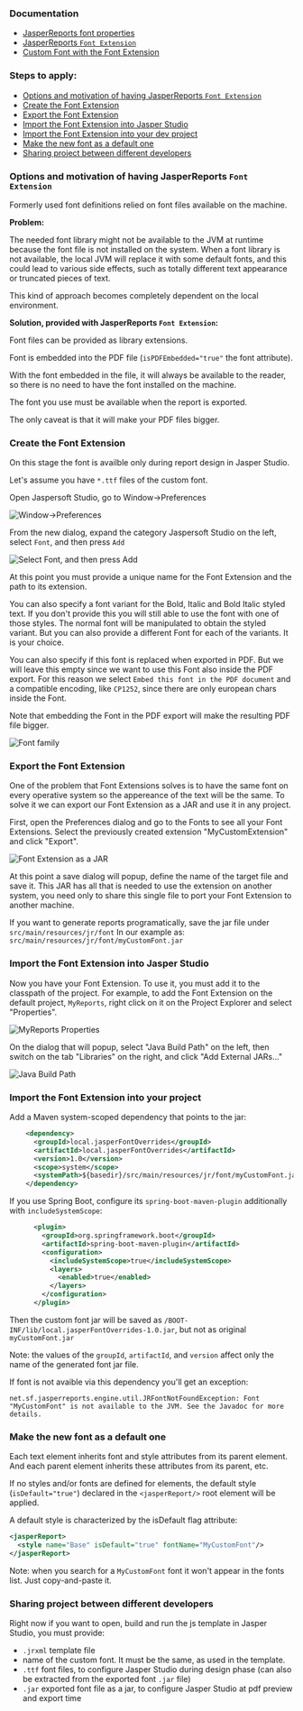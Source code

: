 ### Documentation

* [JasperReports font properties](https://jasperreports.sourceforge.net/sample.reference/fonts/)
* [JasperReports `Font Extension`](https://jasperreports.sourceforge.net/sample.reference/fonts/#fontextensions)
* [Custom Font with the Font Extension](https://community.jaspersoft.com/wiki/custom-font-font-extension)

### Steps to apply:

* [Options and motivation of having JasperReports `Font Extension`](#options-and-motivation-of-having-jasperreports-font-extension)
* [Create the Font Extension](#create-the-font-extension)
* [Export the Font Extension](#export-the-font-extension)
* [Import the Font Extension into Jasper Studio](#import-the-font-extension-into-jasper-studio)
* [Import the Font Extension into your dev project](#import-the-font-extension-into-your-project)
* [Make the new font as a default one](#make-the-new-font-as-a-default-one)
* [Sharing project between different developers](#sharing-project-between-different-developers)

### Options and motivation of having JasperReports `Font Extension`

Formerly used font definitions relied on font files available on the machine.

**Problem:**

The needed font library might not be available to the JVM at runtime 
because the font file is not installed on the system. 
When a font library is not available, the local JVM will replace it with some default fonts, 
and this could lead to various side effects, such as totally different text appearance or truncated pieces of text.

This kind of approach becomes completely dependent on the local environment.

**Solution, provided with JasperReports `Font Extension`:**

Font files can be provided as library extensions.

Font is embedded into the PDF file (`isPDFEmbedded="true"` the font attribute).

With the font embedded in the file, it will always be available to the reader,
so there is no need to have the font installed on the machine.

The font you use must be available when the report is exported.

The only caveat is that it will make your PDF files bigger.

### Create the Font Extension

On this stage the font is availble only during report design in Jasper Studio.

Let's assume you have `*.ttf` files of the custom font.

Open Jaspersoft Studio, go to Window->Preferences

![Window->Preferences](images/font.creation_1.png)

From the new dialog, expand the category Jaspersoft Studio on the left, select `Font`, and then press `Add`

![Select `Font`, and then press `Add`](images/font.creation_2.png)

At this point you must provide a unique name for the Font Extension and the path to its extension.

You can also specify a font variant for the Bold, Italic and Bold Italic styled text. 
If you don't provide this you will still able to use the font with one of those styles. 
The normal font will be manipulated to obtain the styled variant. 
But you can also provide a different Font for each of the variants. 
It is your choice.

You can also specify if this font is replaced when exported in PDF. 
But we will leave this empty since we want to use this Font also inside the PDF export. 
For this reason we select `Embed this font in the PDF document` and a compatible encoding, like `CP1252`, 
since there are only european chars inside the Font. 

Note that embedding the Font in the PDF export will make the resulting PDF file bigger.

![Font family](images/font_properties.png)

### Export the Font Extension

One of the problem that Font Extensions solves is 
to have the same font on every operative system so the appereance of the text will be the same.
To  solve it we can export our Font Extension as a JAR and use it in any project.

First, open the Preferences dialog and go to the Fonts to see all your Font Extensions. 
Select the previously created extension "MyCustomExtension" and click "Export".

![Font Extension as a JAR](images/font_export.png)

At this point a save dialog will popup, define the name of the target file and save it. 
This JAR has all that is needed to use the extension on another system, 
you need only to share this single file to port your Font Extension to another machine.

If you want to generate reports programatically, save the jar file under `src/main/resources/jr/font`
In our example as: `src/main/resources/jr/font/myCustomFont.jar`

### Import the Font Extension into Jasper Studio

Now you have your Font Extension. To use it, you must add it to the classpath of the project. 
For example, to add the Font Extension on the default project, `MyReports`, 
right click on it on the Project Explorer and select "Properties".

![MyReports `Properties`](images/font_import_into_jasper_studio_1.png)

On the dialog that will popup, select "Java Build Path" on the left, 
then switch on the tab "Libraries" on the right, and click "Add External JARs..."

![Java Build Path](images/font_import_into_jasper_studio_2.png)


### Import the Font Extension into your project

Add a Maven system-scoped dependency that points to the jar:

```xml
    <dependency>
      <groupId>local.jasperFontOverrides</groupId>
      <artifactId>local.jasperFontOverrides</artifactId>
      <version>1.0</version>
      <scope>system</scope>
      <systemPath>${basedir}/src/main/resources/jr/font/myCustomFont.jar</systemPath>
    </dependency>
```

If you use Spring Boot, configure its `spring-boot-maven-plugin` additionally with `includeSystemScope`:
```xml
      <plugin>
        <groupId>org.springframework.boot</groupId>
        <artifactId>spring-boot-maven-plugin</artifactId>
        <configuration>
          <includeSystemScope>true</includeSystemScope>
          <layers>
            <enabled>true</enabled>
          </layers>
        </configuration>
      </plugin>
```

Then the custom font jar will be saved as `/BOOT-INF/lib/local.jasperFontOverrides-1.0.jar`, 
but not as original `myCustomFont.jar`

Note: the values of the `groupId`, `artifactId`, and `version` affect only the name of the generated font jar file.

If font is not avaible via this dependency you'll get an exception:
```text
net.sf.jasperreports.engine.util.JRFontNotFoundException: Font "MyCustomFont" is not available to the JVM. See the Javadoc for more details.
```

### Make the new font as a default one

Each text element inherits font and style attributes from its parent element. 
And each parent element inherits these attributes from its parent, etc. 

If no styles and/or fonts are defined for elements, 
the default style (`isDefault="true"`) declared in the `<jasperReport/>` root element will be applied.

A default style is characterized by the isDefault flag attribute:
```xml
<jasperReport>
  <style name="Base" isDefault="true" fontName="MyCustomFont"/>
</jasperReport>
```

Note: when you search for a `MyCustomFont` font it won't appear in the fonts list. Just copy-and-paste it.

### Sharing project between different developers

Right now if you want to open, build and run the js template in Jasper Studio, you must provide:

* `.jrxml` template file
* name of the custom font. It must be the same, as used in the template.
* `.ttf` font files, to configure Jasper Studio during design phase (can also be extracted from the exported font `.jar` file)
* `.jar` exported font file as a jar, to configure Jasper Studio at pdf preview and export time

